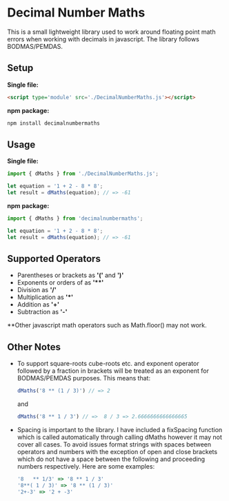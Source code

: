 # Decimal Number Maths

This is a small lightweight library used to work around floating point math errors when working with decimals in javascript. The library follows BODMAS/PEMDAS.



## Setup

**Single file:**

```html
<script type='module' src='./DecimalNumberMaths.js'></script>
```

**npm package:**

```bash
npm install decimalnumbermaths
```



## Usage
**Single file:**

```javascript
import { dMaths } from './DecimalNumberMaths.js';

let equation = '1 + 2 - 8 * 8';
let result = dMaths(equation); // => -61
```

**npm package:**

```javascript
import { dMaths } from 'decimalnumbermaths';

let equation = '1 + 2 - 8 * 8';
let result = dMaths(equation); // => -61
```



## Supported Operators

-   Parentheses or brackets as **'('** and **')'**
-   Exponents or orders of as **'\*\*'**
-   Division as **'/'**
-   Multiplication as **'*'**
-   Addition as **'+'**
-   Subtraction as **'-'**

**Other javascript math operators such as Math.floor() may not work. 



## Other Notes

-   To support square-roots cube-roots etc. and exponent operator followed by a fraction in brackets will be treated as an exponent for BODMAS/PEMDAS purposes. This means that:

    ```javascript
    dMaths('8 ** (1 / 3)') // => 2
    ```

    and

    ```javascript
    dMaths('8 ** 1 / 3') // =>  8 / 3 => 2.6666666666666665
    ```

-   Spacing is important to the library. I have included a fixSpacing function which is called automatically through calling dMaths however it may not cover all cases. To avoid issues format strings with spaces between operators and numbers with the exception of open and close brackets which do not have a space between the following and proceeding numbers respectively. Here are some examples:

    ```javascript
    '8   ** 1/3' => '8 ** 1 / 3'
    '8**( 1 / 3)' => '8 ** (1 / 3)'
    '2+-3' => '2 + -3'
    ```

